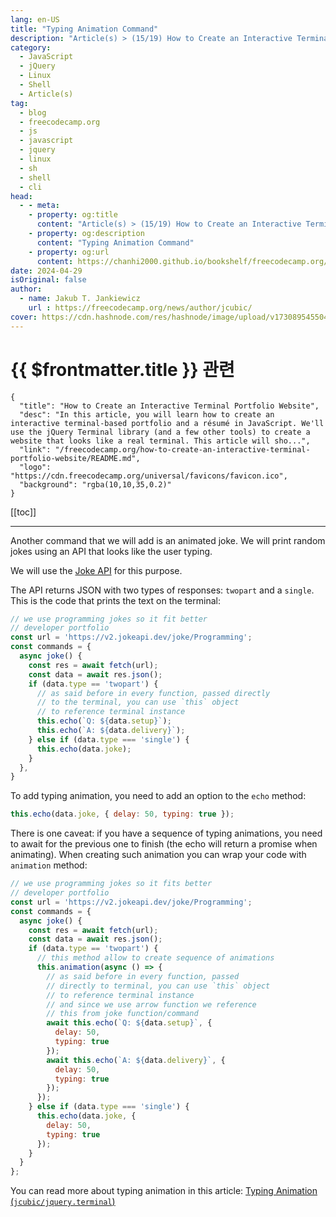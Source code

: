 ```yaml
---
lang: en-US
title: "Typing Animation Command"
description: "Article(s) > (15/19) How to Create an Interactive Terminal Portfolio Website" 
category:
  - JavaScript
  - jQuery
  - Linux
  - Shell
  - Article(s)
tag: 
  - blog
  - freecodecamp.org
  - js
  - javascript
  - jquery
  - linux
  - sh
  - shell
  - cli
head:
  - - meta:
    - property: og:title
      content: "Article(s) > (15/19) How to Create an Interactive Terminal Portfolio Website"
    - property: og:description
      content: "Typing Animation Command"
    - property: og:url
      content: https://chanhi2000.github.io/bookshelf/freecodecamp.org/how-to-create-an-interactive-terminal-portfolio-website/typing-animation-command.html
date: 2024-04-29
isOriginal: false
author:
  - name: Jakub T. Jankiewicz
    url : https://freecodecamp.org/news/author/jcubic/
cover: https://cdn.hashnode.com/res/hashnode/image/upload/v1730895455049/8fefc48c-761d-4ec5-8f60-b6eb2f97a42a.png
---
```


# {{ $frontmatter.title }} 관련

```component VPCard
{
  "title": "How to Create an Interactive Terminal Portfolio Website",
  "desc": "In this article, you will learn how to create an interactive terminal-based portfolio and a résumé in JavaScript. We'll use the jQuery Terminal library (and a few other tools) to create a website that looks like a real terminal. This article will sho...",
  "link": "/freecodecamp.org/how-to-create-an-interactive-terminal-portfolio-website/README.md",
  "logo": "https://cdn.freecodecamp.org/universal/favicons/favicon.ico",
  "background": "rgba(10,10,35,0.2)"
}
```

[[toc]]

---

<SiteInfo
  name="How to Create an Interactive Terminal Portfolio Website"
  desc="In this article, you will learn how to create an interactive terminal-based portfolio and a résumé in JavaScript. We'll use the jQuery Terminal library (and a few other tools) to create a website that looks like a real terminal. This article will sho..."
  url="https://freecodecamp.org/news/how-to-create-an-interactive-terminal-portfolio-website#heading-typing-animation-command"
  logo="https://cdn.freecodecamp.org/universal/favicons/favicon.ico"
  preview="https://cdn.hashnode.com/res/hashnode/image/upload/v1730895455049/8fefc48c-761d-4ec5-8f60-b6eb2f97a42a.png"/>

Another command that we will add is an animated joke. We will print random jokes using an API that looks like the user typing.

We will use the [<FontIcon icon="fas fa-globe"/>Joke API](https://jokeapi.dev/) for this purpose.

The API returns JSON with two types of responses: `twopart` and a `single`. This is the code that prints the text on the terminal:

```js
// we use programming jokes so it fit better
// developer portfolio
const url = 'https://v2.jokeapi.dev/joke/Programming';
const commands = {
  async joke() {
    const res = await fetch(url);
    const data = await res.json();
    if (data.type == 'twopart') {
      // as said before in every function, passed directly
      // to the terminal, you can use `this` object
      // to reference terminal instance
      this.echo(`Q: ${data.setup}`);
      this.echo(`A: ${data.delivery}`);
    } else if (data.type === 'single') {
      this.echo(data.joke);
    }
  },
}
```

To add typing animation, you need to add an option to the `echo` method:

```js
this.echo(data.joke, { delay: 50, typing: true });
```

There is one caveat: if you have a sequence of typing animations, you need to await for the previous one to finish (the echo will return a promise when animating). When creating such animation you can wrap your code with `animation` method:

```js :collapsed-lines
// we use programming jokes so it fits better
// developer portfolio
const url = 'https://v2.jokeapi.dev/joke/Programming';
const commands = {
  async joke() {
    const res = await fetch(url);
    const data = await res.json();
    if (data.type == 'twopart') {
      // this method allow to create sequence of animations
      this.animation(async () => {
        // as said before in every function, passed 
        // directly to terminal, you can use `this` object
        // to reference terminal instance
        // and since we use arrow function we reference
        // this from joke function/command
        await this.echo(`Q: ${data.setup}`, {
          delay: 50,
          typing: true
        });
        await this.echo(`A: ${data.delivery}`, {
          delay: 50,
          typing: true
        });
      });
    } else if (data.type === 'single') {
      this.echo(data.joke, {
        delay: 50,
        typing: true
      });
    }
  }
};
```

You can read more about typing animation in this article: [Typing Animation (<FontIcon icon="iconfont icon-github"/>`jcubic/jquery.terminal`)](https://github.com/jcubic/jquery.terminal/wiki/Typing-Animation#sequence-of-animations)
